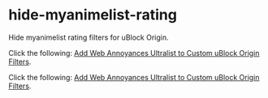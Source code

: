 # hide-myanimelist-rating
Hide myanimelist rating filters for uBlock Origin.

<p>Click the following: <a href="https://raw.githubusercontent.com/ledoxmedox/hide-myanimelist-rating/master/filters.txt&amp;title=hide-mal-rating" rel="nofollow">Add Web Annoyances Ultralist to Custom uBlock Origin Filters</a>.</p>


<p dir="auto">Click the following: <a href="https://subscribe.adblockplus.org/?location=https://raw.githubusercontent.com/yourduskquibbles/webannoyances/master/ultralist.txt&amp;title=Web%20Annoyances%20Ultralist" rel="nofollow">Add Web Annoyances Ultralist to Custom uBlock Origin Filters</a>.</p>
